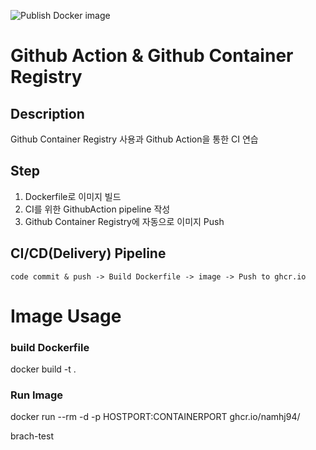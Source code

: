 ![Publish Docker image](https://github.com/namhj94/Actions-ghcr-CI-CD-Pipeline/workflows/Publish%20Docker%20image/badge.svg)
# Github Action & Github Container Registry
## Description
Github Container Registry 사용과 Github Action을 통한 CI 연습
## Step
1. Dockerfile로 이미지 빌드 
2. CI를 위한 GithubAction pipeline 작성
3. Github Container Registry에 자동으로 이미지 Push
## CI/CD(Delivery) Pipeline
```
code commit & push -> Build Dockerfile -> image -> Push to ghcr.io
```
# Image Usage
### build Dockerfile
docker build -t <IMAGENAME> .
### Run Image
docker run --rm -d -p HOSTPORT:CONTAINERPORT ghcr.io/namhj94/<IMAGENAME>
  
brach-test
